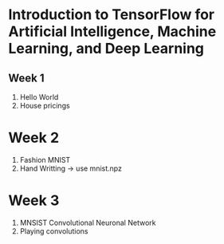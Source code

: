 # Introduction to TensorFlow for Artificial Intelligence, Machine Learning, and Deep Learning

## Week 1
1. Hello World
2. House pricings

# Week 2
1. Fashion MNIST
2. Hand Writting -> use mnist.npz

# Week 3
1. MNSIST Convolutional Neuronal Network
2. Playing convolutions